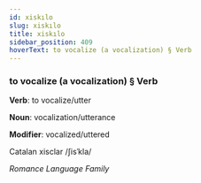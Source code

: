 ```yaml
---
id: xiskılo
slug: xiskılo
title: xiskılo
sidebar_position: 409
hoverText: to vocalize (a vocalization) § Verb
---
```


### to vocalize (a vocalization) § Verb

**Verb**: to vocalize/utter

**Noun**: vocalization/utterance

**Modifier**: vocalized/uttered

Catalan xisclar /ʃisˈkla/

*Romance Language Family*
